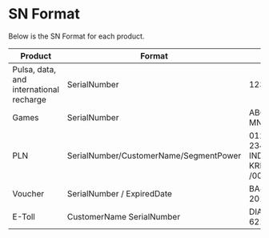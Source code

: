# SN Format

Below is the SN Format for each product. 

Product | Format | Example
---------|----------|---------
 Pulsa, data, and international recharge | SerialNumber | 123456789
 Games | SerialNumber | ABCD-EFGH-IJKL-MNOP
 PLN | SerialNumber/CustomerName/SegmentPower | 0123-4567-8901-2345-6789/PT INDOBEST ARTHA KREASI/R1 /000001300/66.2
 Voucher | SerialNumber / ExpiredDate | BA4B52862X7P / 2018-12-07
 E-Toll | CustomerName SerialNumber |	DIANA 621597343042654
